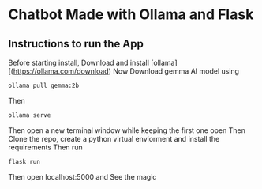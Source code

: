 # Chatbot Made with Ollama and Flask
## Instructions to run the App
Before starting install, Download and install [ollama][(https://ollama.com/download)
Now Download gemma AI model using
```bash
ollama pull gemma:2b
```
Then
```bash
ollama serve
```
Then open a new terminal window while keeping the first one open
Then Clone the repo, create a python virtual enviorment and install the requirements
Then run
```bash
flask run
```
Then open localhost:5000 and See the magic
